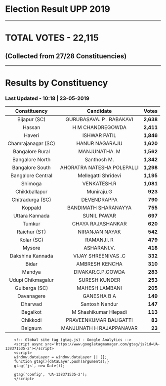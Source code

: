 # Election Result UPP 2019

---
# TOTAL VOTES - 22,115 
## (Collected from 27/28 Constituencies) 


---
# Results by Constituency 

### Last Updated - 10:18 | 23-05-2019 


|   Constituency   |        Candidate         |  Votes  |
|:----------------:|:------------------------:|--------:|
|   Bijapur (SC)   | GURUBASAVA. P . RABAKAVI |**2,638**|
|      Hassan      |     H M CHANDREGOWDA     |**2,411**|
|      Haveri      |       ISHWAR PATIL       |**1,846**|
|Chamrajanagar (SC)|      HANUR NAGARAJU      |**1,620**|
| Bangalore Rural  |      MANJUNATHA. M       |**1,562**|
| Bangalore North  |       Santhosh M.        |**1,342**|
| Bangalore South  |AHORATRA NATESHA POLEPALLI|**1,298**|
|Bangalore Central |   Mellegatti Shridevi    |**1,195**|
|     Shimoga      |       VENKATESH.R        |**1,081**|
|  Chikkballapur   |        Muniraju.G        |  **923**|
| Chitradurga (SC) |       DEVENDRAPPA        |  **790**|
|     Koppald      |   BANDIMATH SHARANAYYA   |  **755**|
|  Uttara Kannada  |       SUNIL PAWAR        |  **697**|
|      Tumkur      |    CHAYA RAJASHANKAR     |  **620**|
|   Raichur (ST)   |      NIRANJAN NAYAK      |  **542**|
|    Kolar (SC)    |        RAMANJI. R        |  **479**|
|      Mysore      |       ASHARANI.V.        |  **418**|
| Dakshina Kannada |   VIJAY SHREENIVAS .C    |  **332**|
|      Bidar       |      AMBRESH KENCHA      |  **310**|
|      Mandya      |    DIVAKAR.C.P.GOWDA     |  **283**|
|Udupi Chikmagalur |      SURESH KUNDER       |  **253**|
|  Gulbarga (SC)   |      MAHESH LAMBANI      |  **205**|
|    Davanagere    |       GANESHA B A        |  **149**|
|     Dharwad      |      Santosh Nandur      |  **147**|
|     Bagalkot     |  M Shashikumar Hlepadi   |  **113**|
|     Chikkodi     |  PRAVEENKUMAR BALIGATTI  |   **83**|
|     Belgaum      | MANJUNATH H RAJAPPANAVAR |   **23**|



        <!-- Global site tag (gtag.js) - Google Analytics -->
        <script async src='https://www.googletagmanager.com/gtag/js?id=UA-138371535-2'></script>
        <script>
        window.dataLayer = window.dataLayer || [];
        function gtag(){dataLayer.push(arguments);}
        gtag('js', new Date());

        gtag('config', 'UA-138371535-2');
        </script>
        